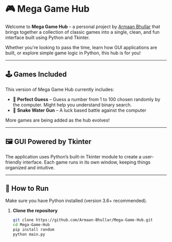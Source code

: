 # 🎮 Mega Game Hub

Welcome to **Mega Game Hub** – a personal project by [Armaan Bhullar](https://github.com/Armaan-Bhullar) that brings together a collection of classic games into a single, clean, and fun interface built using Python and Tkinter.

Whether you're looking to pass the time, learn how GUI applications are built, or explore simple game logic in Python, this hub is for you!

---

## 🕹️ Games Included

This version of Mega Game Hub currently includes:

- 🧠 **Perfect Guess** – Guess a number from 1 to 100 chosen randomly by the computer. Might help you understand binary search.
- 🐍 **Snake Water Gun** – A luck based battle against the computer


More games are being added as the hub evolves!

---

## 🖼️ GUI Powered by Tkinter

The application uses Python’s built-in Tkinter module to create a user-friendly interface. Each game runs in its own window, keeping things organized and intuitive.


---

## 🚀 How to Run

Make sure you have Python installed (version 3.6+ recommended).

1. **Clone the repository**
   ```bash
   git clone https://github.com/Armaan-Bhullar/Mega-Game-Hub.git
   cd Mega-Game-Hub
   pip install random 
   python main.py
